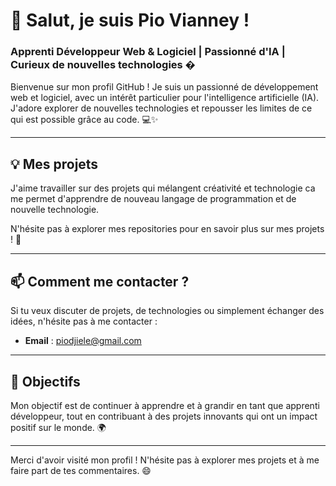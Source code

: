 # 👋 Salut, je suis Pio Vianney ! 

### Apprenti Développeur Web & Logiciel | Passionné d'IA | Curieux de nouvelles technologies �

Bienvenue sur mon profil GitHub ! Je suis un passionné de développement web et logiciel, avec un intérêt particulier pour l'intelligence artificielle (IA). J'adore explorer de nouvelles technologies et repousser les limites de ce qui est possible grâce au code. 💻✨

---

## 💡 Mes projets

J'aime travailler sur des projets qui mélangent créativité et technologie ca me permet d'apprendre de nouveau langage de programmation et de nouvelle technologie. 

N'hésite pas à explorer mes repositories pour en savoir plus sur mes projets ! 🚀

---

## 📫 Comment me contacter ?

Si tu veux discuter de projets, de technologies ou simplement échanger des idées, n'hésite pas à me contacter :

- **Email** : [piodjiele@gmail.com](mailto:piodjiele@gmail.com)
---

## 🎯 Objectifs

Mon objectif est de continuer à apprendre et à grandir en tant que apprenti développeur, tout en contribuant à des projets innovants qui ont un impact positif sur le monde. 🌍

---

Merci d'avoir visité mon profil ! N'hésite pas à explorer mes projets et à me faire part de tes commentaires. 😄
<!---
PIO-VIA/PIO-VIA is a ✨ special ✨ repository because its `README.md` (this file) appears on your GitHub profile.
You can click the Preview link to take a look at your changes.
--->
